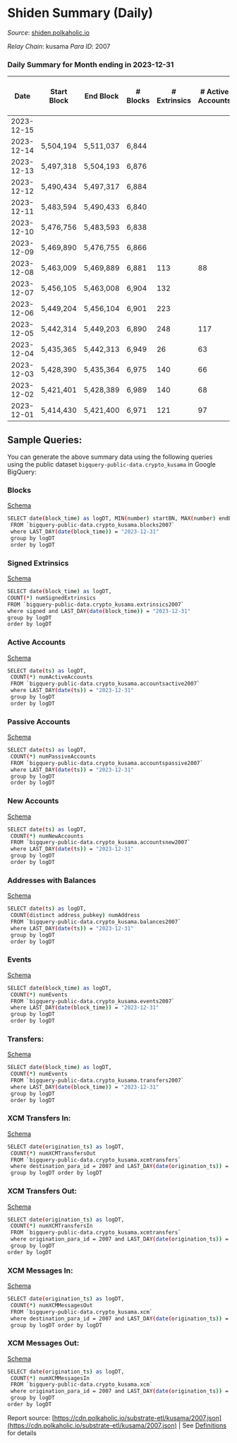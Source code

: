 # Shiden Summary (Daily)

_Source_: [shiden.polkaholic.io](https://shiden.polkaholic.io)

*Relay Chain*: kusama
*Para ID*: 2007



### Daily Summary for Month ending in 2023-12-31


| Date    | Start Block | End Block | # Blocks | # Extrinsics | # Active Accounts | # Passive Accounts | # New Accounts | # Addresses | # Events  | # Transfers ($USD) | # XCM Transfers In ($USD) | # XCM Transfers Out ($USD) | # XCM In | # XCM Out | Issues |
|---------|-------------|-----------|----------|--------------|-------------------|--------------------|----------------|-------------|-----------|--------------------|---------------------------|----------------------------|----------|-----------|--------|
| 2023-12-15 |  |  |  |  |  |  |  |  |  |   |   |   |  |  |  |
| 2023-12-14 | 5,504,194 | 5,511,037 | 6,844 |  |  |  |  |  |  |   |   | 1  |  | 1 |  |
| 2023-12-13 | 5,497,318 | 5,504,193 | 6,876 |  |  |  |  |  |  |   | 1  |   | 1 |  |  |
| 2023-12-12 | 5,490,434 | 5,497,317 | 6,884 |  |  |  |  |  |  |   |   | 2 ($9.46) | 1 | 3 |  |
| 2023-12-11 | 5,483,594 | 5,490,433 | 6,840 |  |  |  |  |  |  |   |   |   |  |  |  |
| 2023-12-10 | 5,476,756 | 5,483,593 | 6,838 |  |  |  |  | 646,428 |  |   |   |   |  |  |  |
| 2023-12-09 | 5,469,890 | 5,476,755 | 6,866 |  |  |  |  | 646,423 |  |   |   |   | 1 |  |  |
| 2023-12-08 | 5,463,009 | 5,469,889 | 6,881 | 113 | 88 | 16 |  | 646,418 | 59,024 | 6,921 ($10,280.08) |   |   |  |  |  |
| 2023-12-07 | 5,456,105 | 5,463,008 | 6,904 | 132 |  |  |  | 646,418 | 59,612 | 7,001 ($119,974.81) |   | 1 ($16.45) |  | 1 |  |
| 2023-12-06 | 5,449,204 | 5,456,104 | 6,901 | 223 |  |  |  | 646,413 | 73,300 | 7,070 ($248,677.52) |   |   | 4 | 4 |  |
| 2023-12-05 | 5,442,314 | 5,449,203 | 6,890 | 248 | 117 | 45 | 13 | 646,402 | 72,089 | 7,122 ($297,920.21) | 1 ($0.77) |   | 1 |  |  |
| 2023-12-04 | 5,435,365 | 5,442,313 | 6,949 | 26 | 63 | 15 | 10 | 646,389 | 18,618 | 2,874 ($2,468.98) | 2 ($8.07) |   | 2 |  |  |
| 2023-12-03 | 5,428,390 | 5,435,364 | 6,975 | 140 | 66 | 9 | 7 | 646,379 | 61,068 | 6,936 ($8,416.53) | 1 ($1.12) |   | 4 |  |  |
| 2023-12-02 | 5,421,401 | 5,428,389 | 6,989 | 140 | 68 | 8 |  | 646,373 | 62,752 | 7,028 ($91,498.67) | 1 ($58.36) | 1  | 1 | 1 |  |
| 2023-12-01 | 5,414,430 | 5,421,400 | 6,971 | 121 | 97 | 19 | 6 | 646,368 | 57,089 | 7,030 ($108,644.64) | 1 ($0.26) |   | 6 |  |  |

## Sample Queries:
You can generate the above summary data using the following queries using the public dataset `bigquery-public-data.crypto_kusama` in Google BigQuery:


### Blocks 

[Schema](https://github.com/colorfulnotion/substrate-etl/blob/main/schema/blocks.json)

```bash
SELECT date(block_time) as logDT, MIN(number) startBN, MAX(number) endBN, COUNT(*) numBlocks 
 FROM `bigquery-public-data.crypto_kusama.blocks2007`  
 where LAST_DAY(date(block_time)) = "2023-12-31" 
 group by logDT 
 order by logDT
```

### Signed Extrinsics 

[Schema](https://github.com/colorfulnotion/substrate-etl/blob/main/schema/extrinsics.json)

```bash
SELECT date(block_time) as logDT, 
COUNT(*) numSignedExtrinsics 
FROM `bigquery-public-data.crypto_kusama.extrinsics2007`  
where signed and LAST_DAY(date(block_time)) = "2023-12-31" 
group by logDT 
order by logDT
```

### Active Accounts 

[Schema](https://github.com/colorfulnotion/substrate-etl/blob/main/schema/accountsactive.json)

```bash
SELECT date(ts) as logDT, 
 COUNT(*) numActiveAccounts 
 FROM `bigquery-public-data.crypto_kusama.accountsactive2007` 
 where LAST_DAY(date(ts)) = "2023-12-31" 
 group by logDT 
 order by logDT
```

### Passive Accounts 

[Schema](https://github.com/colorfulnotion/substrate-etl/blob/main/schema/accountspassive.json)

```bash
SELECT date(ts) as logDT, 
 COUNT(*) numPassiveAccounts 
 FROM `bigquery-public-data.crypto_kusama.accountspassive2007` 
 where LAST_DAY(date(ts)) = "2023-12-31" 
 group by logDT 
 order by logDT
```

### New Accounts 

[Schema](https://github.com/colorfulnotion/substrate-etl/blob/main/schema/accountsnew.json)

```bash
SELECT date(ts) as logDT, 
 COUNT(*) numNewAccounts 
 FROM `bigquery-public-data.crypto_kusama.accountsnew2007` 
 where LAST_DAY(date(ts)) = "2023-12-31" 
 group by logDT
 order by logDT
```

### Addresses with Balances 

[Schema](https://github.com/colorfulnotion/substrate-etl/blob/main/schema/balances.json)

```bash
SELECT date(ts) as logDT,
 COUNT(distinct address_pubkey) numAddress 
 FROM `bigquery-public-data.crypto_kusama.balances2007` 
 where LAST_DAY(date(ts)) = "2023-12-31" 
 group by logDT 
 order by logDT
```

### Events 

[Schema](https://github.com/colorfulnotion/substrate-etl/blob/main/schema/events.json)

```bash
SELECT date(block_time) as logDT, 
 COUNT(*) numEvents 
 FROM `bigquery-public-data.crypto_kusama.events2007` 
 where LAST_DAY(date(block_time)) = "2023-12-31" 
 group by logDT 
 order by logDT
```

### Transfers:

[Schema](https://github.com/colorfulnotion/substrate-etl/blob/main/schema/transfers.json)

```bash
SELECT date(block_time) as logDT, 
 COUNT(*) numEvents 
 FROM `bigquery-public-data.crypto_kusama.transfers2007` 
 where LAST_DAY(date(block_time)) = "2023-12-31" 
 group by logDT 
 order by logDT
```

### XCM Transfers In: 

[Schema](https://github.com/colorfulnotion/substrate-etl/blob/main/schema/xcmtransfers.json)

```bash
SELECT date(origination_ts) as logDT, 
 COUNT(*) numXCMTransfersOut 
 FROM `bigquery-public-data.crypto_kusama.xcmtransfers` 
 where destination_para_id = 2007 and LAST_DAY(date(origination_ts)) = "2023-12-31" 
 group by logDT order by logDT
```

### XCM Transfers Out: 

[Schema](https://github.com/colorfulnotion/substrate-etl/blob/main/schema/xcmtransfers.json)

```bash
SELECT date(origination_ts) as logDT, 
 COUNT(*) numXCMTransfersIn 
 FROM `bigquery-public-data.crypto_kusama.xcmtransfers` 
 where origination_para_id = 2007 and LAST_DAY(date(origination_ts)) = "2023-12-31" 
 group by logDT 
order by logDT
```

### XCM Messages In: 

[Schema](https://github.com/colorfulnotion/substrate-etl/blob/main/schema/xcm.json)

```bash
SELECT date(origination_ts) as logDT, 
 COUNT(*) numXCMMessagesOut 
 FROM `bigquery-public-data.crypto_kusama.xcm` 
 where destination_para_id = 2007 and LAST_DAY(date(origination_ts)) = "2023-12-31" 
 group by logDT order by logDT
```

### XCM Messages Out: 

[Schema](https://github.com/colorfulnotion/substrate-etl/blob/main/schema/xcm.json)

```bash
SELECT date(origination_ts) as logDT, 
 COUNT(*) numXCMMessagesIn 
 FROM `bigquery-public-data.crypto_kusama.xcm` 
 where origination_para_id = 2007 and LAST_DAY(date(origination_ts)) = "2023-12-31" 
 group by logDT 
order by logDT
```


Report source: [https://cdn.polkaholic.io/substrate-etl/kusama/2007.json](https://cdn.polkaholic.io/substrate-etl/kusama/2007.json) | See [Definitions](/DEFINITIONS.md) for details
